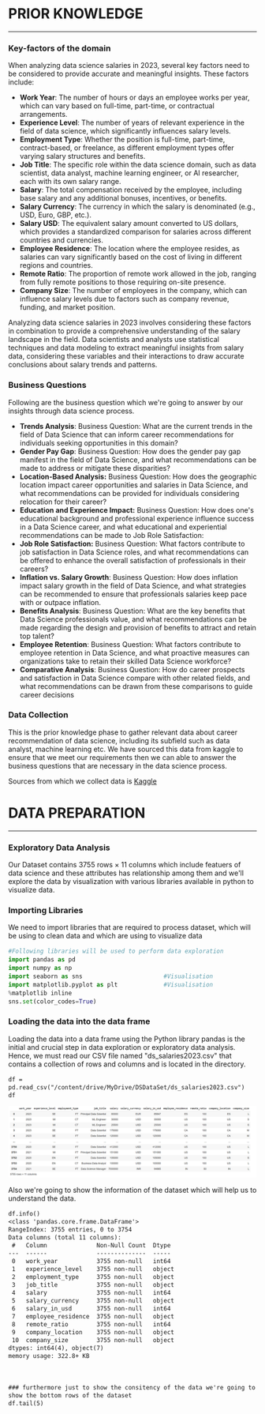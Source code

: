 # PRIOR KNOWLEDGE
---
### Key-factors of the domain
When analyzing data science salaries in 2023, several key factors need to be considered to provide accurate and meaningful insights. These factors include:
+ **Work Year**: The number of hours or days an employee works per year, which can vary based on full-time, part-time, or contractual arrangements.
+ **Experience Level**: The number of years of relevant experience in the field of data science, which significantly influences salary levels.
+ **Employment Type**: Whether the position is full-time, part-time, contract-based, or freelance, as different employment types offer varying salary structures and benefits.
+ **Job Title**: The specific role within the data science domain, such as data scientist, data analyst, machine learning engineer, or AI researcher, each with its own salary range.
+ **Salary**: The total compensation received by the employee, including base salary and any additional bonuses, incentives, or benefits.
+ **Salary Currency**: The currency in which the salary is denominated (e.g., USD, Euro, GBP, etc.).
+ **Salary USD**: The equivalent salary amount converted to US dollars, which provides a standardized comparison for salaries across different countries and currencies.
+ **Employee Residence**: The location where the employee resides, as salaries can vary significantly based on the cost of living in different regions and countries.
+ **Remote Ratio**: The proportion of remote work allowed in the job, ranging from fully remote positions to those requiring on-site presence.
+ **Company Size**: The number of employees in the company, which can influence salary levels due to factors such as company revenue, funding, and market position.

Analyzing data science salaries in 2023 involves considering these factors in combination to provide a comprehensive understanding of the salary landscape in the field. Data scientists and analysts use statistical techniques and data modeling to extract meaningful insights from salary data, considering these variables and their interactions to draw accurate conclusions about salary trends and patterns.

### Business Questions
Following are the business question which we're going to answer by our insights through data science process.
+ **Trends Analysis**: Business Question: What are the current trends in the field of Data Science that can inform career recommendations for individuals seeking opportunities in this domain?
+ **Gender Pay Gap**: Business Question: How does the gender pay gap manifest in the field of Data Science, and what recommendations can be made to address or mitigate these disparities?
+ **Location-Based Analysis:** Business Question: How does the geographic location impact career opportunities and salaries in Data Science, and what recommendations can be provided for individuals considering relocation for their career?
+ **Education and Experience Impact:** Business Question: How does one's educational background and professional experience influence success in a Data Science career, and what educational and experiential recommendations can be made to Job Role Satisfaction:
+ **Job Role Satisfaction:** Business Question: What factors contribute to job satisfaction in Data Science roles, and what recommendations can be offered to enhance the overall satisfaction of professionals in their careers?
+ **Inflation vs. Salary Growth**: Business Question: How does inflation impact salary growth in the field of Data Science, and what strategies can be recommended to ensure that professionals salaries keep pace with or outpace inflation.
+ **Benefits Analysis**: Business Question: What are the key benefits that Data Science professionals value, and what recommendations can be made regarding the design and provision of benefits to attract and retain top talent?
+ **Employee Retention**: Business Question: What factors contribute to employee retention in Data Science, and what proactive measures can organizations take to retain their skilled Data Science workforce?
+ **Comparative Analysis**: Business Question: How do career prospects and satisfaction in Data Science compare with other related fields, and what recommendations can be drawn from these comparisons to guide career decisions

### Data Collection
This is the prior knowledge phase to gather relevant data about career recommendation of data science, including its subfield such as data analyst, machine learning etc. We have sourced this data from kaggle to ensure that we meet our requirements then we can able to answer the business questions that are necessary in the data science process.

Sources from which we collect data is 
[Kaggle](https://www.kaggle.com/datasets)

# DATA PREPARATION
---
### Exploratory Data Analysis
Our Dataset contains 3755 rows × 11 columns which include featuers of data science and these attributes has relationship among them and we'll explore the data by visualization with various libraries available in python to visualize data.

### Importing Libraries
We need to import libraries that are required to process dataset, which will be using to clean data and which are using to visualize data

```python
#Following libraries will be used to perform data exploration
import pandas as pd
import numpy as np
import seaborn as sns                       #Visualisation
import matplotlib.pyplot as plt             #Visualisation
%matplotlib inline
sns.set(color_codes=True)
```

### Loading the data into the data frame
Loading the data into a data frame using the Python library pandas is the initial and crucial step in data exploration or exploratory data analysis. Hence, we must read our CSV file named "ds_salaries2023.csv" that contains a collection of rows and columns and is located in the directory.

```pytho
df = pd.read_csv("/content/drive/MyDrive/DSDataSet/ds_salaries2023.csv")
df
```

![Data from creation](/assets/images/1png.png)

Also we're going to show the information of the dataset which will help us to understand the data.
```pytho
df.info()
<class 'pandas.core.frame.DataFrame'>
RangeIndex: 3755 entries, 0 to 3754
Data columns (total 11 columns):
 #   Column              Non-Null Count  Dtype 
---  ------              --------------  ----- 
 0   work_year           3755 non-null   int64 
 1   experience_level    3755 non-null   object
 2   employment_type     3755 non-null   object
 3   job_title           3755 non-null   object
 4   salary              3755 non-null   int64 
 5   salary_currency     3755 non-null   object
 6   salary_in_usd       3755 non-null   int64 
 7   employee_residence  3755 non-null   object
 8   remote_ratio        3755 non-null   int64 
 9   company_location    3755 non-null   object
 10  company_size        3755 non-null   object
dtypes: int64(4), object(7)
memory usage: 322.8+ KB



### furthermore just to show the consitency of the data we're going to show the bottom rows of the dataset
df.tail(5)



